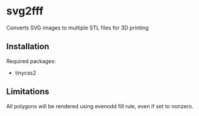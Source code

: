 # svg2fff
Converts SVG images to multiple STL files for 3D printing

## Installation

Required packages:
* tinycss2


## Limitations

All polygons will be rendered using evenodd fill rule, even if set
to nonzero.
